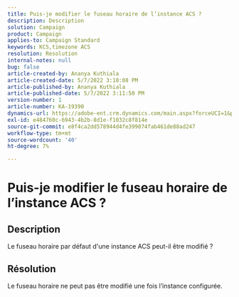```yaml
---
title: Puis-je modifier le fuseau horaire de l’instance ACS ?
description: Description
solution: Campaign
product: Campaign
applies-to: Campaign Standard
keywords: KCS,timezone ACS
resolution: Resolution
internal-notes: null
bug: false
article-created-by: Ananya Kuthiala
article-created-date: 5/7/2022 3:10:08 PM
article-published-by: Ananya Kuthiala
article-published-date: 5/7/2022 3:11:50 PM
version-number: 1
article-number: KA-19390
dynamics-url: https://adobe-ent.crm.dynamics.com/main.aspx?forceUCI=1&pagetype=entityrecord&etn=knowledgearticle&id=4fc1f0c5-17ce-ec11-a7b5-0022480a8e40
exl-id: e484760c-6943-4b2b-8d1e-f1032c8f814e
source-git-commit: e8f4ca2dd578944d4fe399074fab461de88ad247
workflow-type: tm+mt
source-wordcount: '40'
ht-degree: 7%

---
```


# Puis-je modifier le fuseau horaire de l’instance ACS ?

## Description

Le fuseau horaire par défaut d&#39;une instance ACS peut-il être modifié ?

## Résolution


Le fuseau horaire ne peut pas être modifié une fois l’instance configurée.
